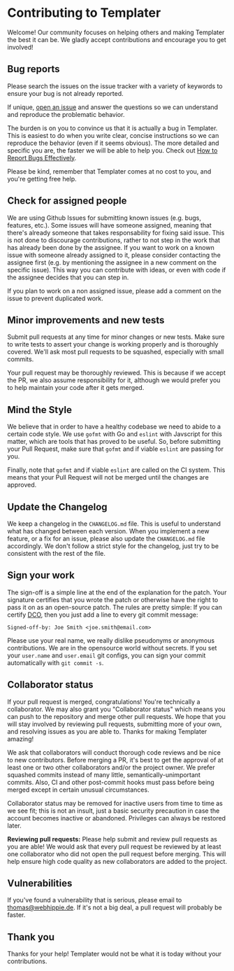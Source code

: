 # Contributing to Templater

Welcome! Our community focuses on helping others and making Templater the best it
can be. We gladly accept contributions and encourage you to get involved!


## Bug reports

Please search the issues on the issue tracker with a variety of keywords to
ensure your bug is not already reported.

If unique, [open an issue](https://github.com/webhippie/templater/issues)
and answer the questions so we can understand and reproduce the problematic
behavior.

The burden is on you to convince us that it is actually a bug in Templater. This
is easiest to do when you write clear, concise instructions so we can reproduce
the behavior (even if it seems obvious). The more detailed and specific you are,
the faster we will be able to help you. Check out
[How to Report Bugs Effectively](http://www.chiark.greenend.org.uk/~sgtatham/bugs.html).

Please be kind, remember that Templater comes at no cost to you, and you're
getting free help.


## Check for assigned people

We are using Github Issues for submitting known issues (e.g. bugs, features,
etc.). Some issues will have someone assigned, meaning that there's already
someone that takes responsability for fixing said issue. This is not done to
discourage contributions, rather to not step in the work that has already been
done by the assignee. If you want to work on a known issue with someone already
assigned to it, please consider contacting the assignee first (e.g. by
mentioning the assignee in a new comment on the specific issue). This way you
can contribute with ideas, or even with code if the assignee decides that you
can step in.

If you plan to work on a non assigned issue, please add a comment on the issue
to prevent duplicated work.


## Minor improvements and new tests

Submit pull requests at any time for minor changes or new tests. Make sure to
write tests to assert your change is working properly and is thoroughly covered.
We'll ask most pull requests to be squashed, especially with small commits.

Your pull request may be thoroughly reviewed. This is because if we accept the
PR, we also assume responsibility for it, although we would prefer you to help
maintain your code after it gets merged.


## Mind the Style

We believe that in order to have a healthy codebase we need to abide to a
certain code style. We use `gofmt` with Go and `eslint` with Javscript for this
matter, which are tools that has proved to be useful. So, before submitting your
Pull Request, make sure that `gofmt` and if viable `eslint` are passing for you.

Finally, note that `gofmt` and if viable `eslint` are called on the CI system.
This means that your Pull Request will not be merged until the changes are
approved.


## Update the Changelog

We keep a changelog in the `CHANGELOG.md` file. This is useful to understand
what has changed between each version. When you implement a new feature, or a
fix for an issue, please also update the `CHANGELOG.md` file accordingly. We
don't follow a strict style for the changelog, just try to be consistent with
the rest of the file.


## Sign your work

The sign-off is a simple line at the end of the explanation for the patch. Your
signature certifies that you wrote the patch or otherwise have the right to pass
it on as an open-source patch. The rules are pretty simple: If you can certify
[DCO](DCO), then you just add a line to every git commit message:

```
Signed-off-by: Joe Smith <joe.smith@email.com>
```

Please use your real name, we really dislike pseudonyms or anonymous
contributions. We are in the opensource world without secrets. If you set your
`user.name` and `user.email` git configs, you can sign your commit automatically
with `git commit -s`.


## Collaborator status

If your pull request is merged, congratulations! You're technically a
collaborator. We may also grant you "Collaborator status" which means you can
push to the repository and merge other pull requests. We hope that you will
stay involved by reviewing pull requests, submitting more of your own, and
resolving issues as you are able to. Thanks for making Templater amazing!

We ask that collaborators will conduct thorough code reviews and be nice to
new contributors. Before merging a PR, it's best to get the approval of
at least one or two other collaborators and/or the project owner. We prefer
squashed commits instead of many little, semantically-unimportant commits. Also,
CI and other post-commit hooks must pass before being merged except in certain
unusual circumstances.

Collaborator status may be removed for inactive users from time to time as
we see fit; this is not an insult, just a basic security precaution in case
the account becomes inactive or abandoned. Privileges can always be restored
later.

**Reviewing pull requests:** Please help submit and review pull requests as
you are able! We would ask that every pull request be reviewed by at least
one collaborator who did not open the pull request before merging. This will
help ensure high code quality as new collaborators are added to the project.


## Vulnerabilities

If you've found a vulnerability that is serious, please email to
thomas@webhippie.de. If it's not a big deal, a pull request will probably be
faster.


## Thank you

Thanks for your help! Templater would not be what it is today without your
contributions.
